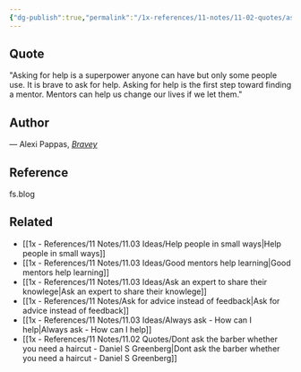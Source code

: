 ```yaml
---
{"dg-publish":true,"permalink":"/1x-references/11-notes/11-02-quotes/asking-for-help-is-a-superpower-anyone-can-have-but-only-some-people-use-alexi-pappas/","title":"Asking for help is a superpower anyone can have but only some people use - Alexi Pappas","created":"2024-05-29T20:52:58.161+03:00","updated":"2024-05-29T20:54:31.589+03:00"}
---
```



## Quote
"Asking for help is a superpower anyone can have but only some people use. It is brave to ask for help. Asking for help is the first step toward finding a mentor. Mentors can help us change our lives if we let them."

## Author
— Alexi Pappas, _[Bravey](https://click.convertkit-mail4.com/gkuwd8krrqf5hd8o65zuwt5qor999cm/vqh3hrhpl40d8ehg/aHR0cHM6Ly9nZW5pLnVzL0Q3MkFp)_

## Reference
fs.blog

## Related
- [[1x - References/11 Notes/11.03 Ideas/Help people in small ways\|Help people in small ways]]
- [[1x - References/11 Notes/11.03 Ideas/Good mentors help learning\|Good mentors help learning]]
- [[1x - References/11 Notes/11.03 Ideas/Ask an expert to share their knowlege\|Ask an expert to share their knowlege]]
- [[1x - References/11 Notes/Ask for advice instead of feedback\|Ask for advice instead of feedback]]
- [[1x - References/11 Notes/11.03 Ideas/Always ask - How can I help\|Always ask - How can I help]]
- [[1x - References/11 Notes/11.02 Quotes/Dont ask the barber whether you need a haircut - Daniel S Greenberg\|Dont ask the barber whether you need a haircut - Daniel S Greenberg]]